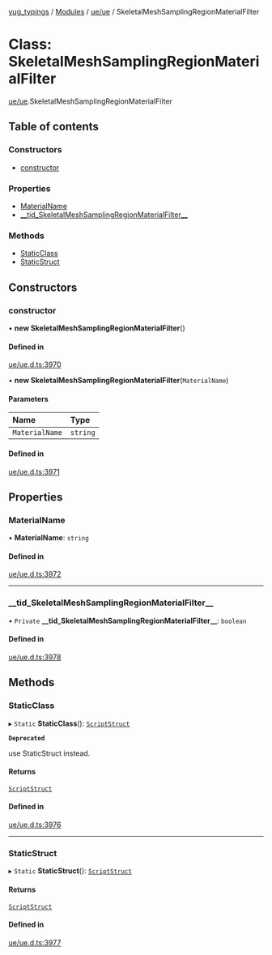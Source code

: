 [yug_typings](../README.md) / [Modules](../modules.md) / [ue/ue](../modules/ue_ue.md) / SkeletalMeshSamplingRegionMaterialFilter

# Class: SkeletalMeshSamplingRegionMaterialFilter

[ue/ue](../modules/ue_ue.md).SkeletalMeshSamplingRegionMaterialFilter

## Table of contents

### Constructors

- [constructor](ue_ue.SkeletalMeshSamplingRegionMaterialFilter.md#constructor)

### Properties

- [MaterialName](ue_ue.SkeletalMeshSamplingRegionMaterialFilter.md#materialname)
- [\_\_tid\_SkeletalMeshSamplingRegionMaterialFilter\_\_](ue_ue.SkeletalMeshSamplingRegionMaterialFilter.md#__tid_skeletalmeshsamplingregionmaterialfilter__)

### Methods

- [StaticClass](ue_ue.SkeletalMeshSamplingRegionMaterialFilter.md#staticclass)
- [StaticStruct](ue_ue.SkeletalMeshSamplingRegionMaterialFilter.md#staticstruct)

## Constructors

### constructor

• **new SkeletalMeshSamplingRegionMaterialFilter**()

#### Defined in

[ue/ue.d.ts:3970](https://github.com/YugMetaverse/yug_typings/blob/b7d9b19/ue/ue.d.ts#L3970)

• **new SkeletalMeshSamplingRegionMaterialFilter**(`MaterialName`)

#### Parameters

| Name | Type |
| :------ | :------ |
| `MaterialName` | `string` |

#### Defined in

[ue/ue.d.ts:3971](https://github.com/YugMetaverse/yug_typings/blob/b7d9b19/ue/ue.d.ts#L3971)

## Properties

### MaterialName

• **MaterialName**: `string`

#### Defined in

[ue/ue.d.ts:3972](https://github.com/YugMetaverse/yug_typings/blob/b7d9b19/ue/ue.d.ts#L3972)

___

### \_\_tid\_SkeletalMeshSamplingRegionMaterialFilter\_\_

• `Private` **\_\_tid\_SkeletalMeshSamplingRegionMaterialFilter\_\_**: `boolean`

#### Defined in

[ue/ue.d.ts:3978](https://github.com/YugMetaverse/yug_typings/blob/b7d9b19/ue/ue.d.ts#L3978)

## Methods

### StaticClass

▸ `Static` **StaticClass**(): [`ScriptStruct`](ue_ue.ScriptStruct.md)

**`Deprecated`**

use StaticStruct instead.

#### Returns

[`ScriptStruct`](ue_ue.ScriptStruct.md)

#### Defined in

[ue/ue.d.ts:3976](https://github.com/YugMetaverse/yug_typings/blob/b7d9b19/ue/ue.d.ts#L3976)

___

### StaticStruct

▸ `Static` **StaticStruct**(): [`ScriptStruct`](ue_ue.ScriptStruct.md)

#### Returns

[`ScriptStruct`](ue_ue.ScriptStruct.md)

#### Defined in

[ue/ue.d.ts:3977](https://github.com/YugMetaverse/yug_typings/blob/b7d9b19/ue/ue.d.ts#L3977)
